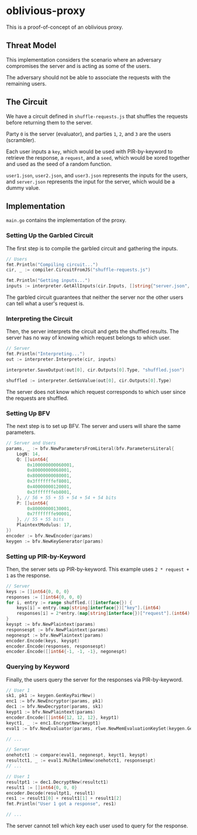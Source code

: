 # oblivious-proxy

This is a proof-of-concept of an oblivious proxy.

## Threat Model

This implementation considers the scenario where an adversary compromises the server and is acting as some of the users.

The adversary should not be able to associate the requests with the remaining users.

## The Circuit

We have a circuit defined in `shuffle-requests.js` that shuffles the requests before returning them to the server.

Party `0` is the server (evaluator), and parties `1`, `2`, and `3` are the users (scrambler).

Each user inputs a `key`, which would be used with PIR-by-keyword to retrieve the response, a `request`, and a `seed`,
which would be xored together and used as the seed of a random function.

`user1.json`, `user2.json`, and `user3.json` represents the inputs for the users, and `server.json` represents the input
for the server, which would be a dummy value.

## Implementation

`main.go` contains the implementation of the proxy.

### Setting Up the Garbled Circuit

The first step is to compile the garbled circuit and gathering the inputs.

```go
// Users
fmt.Println("Compiling circuit...")
cir, _ := compiler.CircuitFromJS("shuffle-requests.js")

fmt.Println("Getting inputs...")
inputs := interpreter.GetAllInputs(cir.Inputs, []string{"server.json", "user1.json", "user2.json", "user3.json"})
```

The garbled circuit guarantees that neither the server nor the other users can tell what a user's request is.

### Interpreting the Circuit

Then, the server interprets the circuit and gets the shuffled results. The server has no way of knowing which request
belongs to which user.

```go
// Server
fmt.Println("Interpreting...")
out := interpreter.Interprete(cir, inputs)

interpreter.SaveOutput(out[0], cir.Outputs[0].Type, "shuffled.json")

shuffled := interpreter.GetGoValue(out[0], cir.Outputs[0].Type)
```

The server does not know which request corresponds to which user since the requests are shuffled.

### Setting Up BFV

The next step is to set up BFV. The server and users will share the same parameters.

```go
// Server and Users
params, _ := bfv.NewParametersFromLiteral(bfv.ParametersLiteral{
    LogN: 14,
    Q: []uint64{
        0x100000000060001,
        0x80000000068001,
        0x80000000080001,
        0x3fffffffef8001,
        0x40000000120001,
        0x3fffffffeb8001,
    }, // 56 + 55 + 55 + 54 + 54 + 54 bits
    P: []uint64{
        0x80000000130001,
        0x7fffffffe90001,
    }, // 55 + 55 bits
    PlaintextModulus: 17,
})
encoder := bfv.NewEncoder(params)
keygen := bfv.NewKeyGenerator(params)
```

### Setting up PIR-by-Keyword

Then, the server sets up PIR-by-keyword. This example uses `2 * request + 1` as the response.

```go
// Server
keys := []int64{0, 0, 0}
responses := []int64{0, 0, 0}
for i, entry := range shuffled.([]interface{}) {
    keys[i] = entry.(map[string]interface{})["key"].(int64)
    responses[i] = 2*entry.(map[string]interface{})["request"].(int64) + 1
}
keyspt := bfv.NewPlaintext(params)
responsespt := bfv.NewPlaintext(params)
negonespt := bfv.NewPlaintext(params)
encoder.Encode(keys, keyspt)
encoder.Encode(responses, responsespt)
encoder.Encode([]int64{-1, -1, -1}, negonespt)
```

### Querying by Keyword

Finally, the users query the server for the responses via PIR-by-keyword.

```go
// User 1
sk1, pk1 := keygen.GenKeyPairNew()
enc1 := bfv.NewEncryptor(params, pk1)
dec1 := bfv.NewDecryptor(params, sk1)
keypt1 := bfv.NewPlaintext(params)
encoder.Encode([]int64{12, 12, 12}, keypt1)
keyct1, _ := enc1.EncryptNew(keypt1)
eval1 := bfv.NewEvaluator(params, rlwe.NewMemEvaluationKeySet(keygen.GenRelinearizationKeyNew(sk1)))

// ...

// Server
onehotct1 := compare(eval1, negonespt, keyct1, keyspt)
resultct1, _ := eval1.MulRelinNew(onehotct1, responsespt)
// ...

// User 1
resultpt1 := dec1.DecryptNew(resultct1)
result1 := []int64{0, 0, 0}
encoder.Decode(resultpt1, result1)
res1 := result1[0] + result1[1] + result1[2]
fmt.Println("User 1 got a response", res1)

// ...
```

The server cannot tell which key each user used to query for the response.
